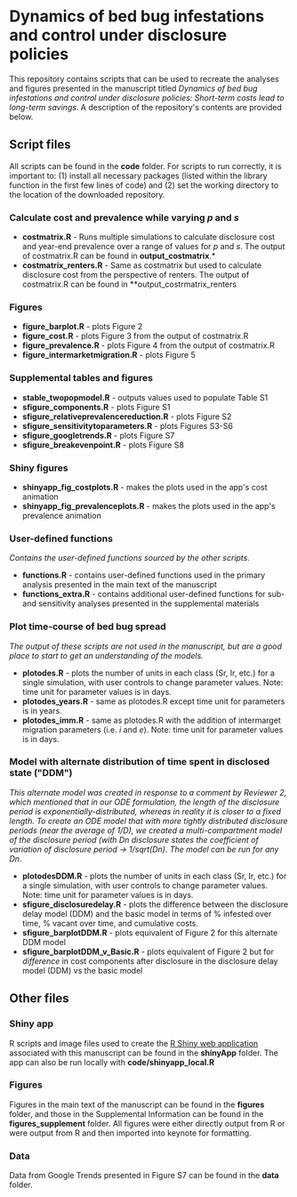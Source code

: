 # Dynamics of bed bug infestations and control under disclosure policies

This repository contains scripts that can be used to recreate the analyses and figures presented in the manuscript titled *Dynamics of bed bug infestations and control under disclosure policies: Short-term costs lead to long-term savings*. A description of the repository's contents are provided below.

## Script files

All scripts can be found in the **code** folder. For scripts to run correctly, it is important to: (1) install all necessary packages (listed within the library function in the first few lines of code) and (2) set the working directory to the location of the downloaded repository.

### Calculate cost and prevalence while varying *p* and *s*
- **costmatrix.R** - Runs multiple simulations to calculate disclosure cost and year-end prevalence over a range of values for *p* and *s*. The output of costmatrix.R can be found in **output_costmatrix**.*
- **costmatrix_renters.R** - Same as costmatrix but used to calculate disclosure cost from the perspective of renters. The output of costmatrix.R can be found in **output_costrmatrix_renters

### Figures
- **figure_barplot.R** - plots Figure 2
- **figure_cost.R** - plots Figure 3 from the output of costmatrix.R
- **figure_prevalence.R** - plots Figure 4 from the output of costmatrix.R
- **figure_intermarketmigration.R** - plots Figure 5

### Supplemental tables and figures
- **stable_twopopmodel.R** - outputs values used to populate Table S1
- **sfigure_components.R** - plots Figure S1
- **sfigure_relativeprevalencereduction.R** - plots Figure S2
- **sfigure_sensitivitytoparameters.R** - plots Figures S3-S6
- **sfigure_googletrends.R** - plots Figure S7
- **sfigure_breakevenpoint.R** - plots Figure S8

### Shiny figures
- **shinyapp_fig_costplots.R** - makes the plots used in the app's cost animation 
- **shinyapp_fig_prevalenceplots.R** - makes the plots used in the app's prevalence animation

### User-defined functions
*Contains the user-defined functions sourced by the other scripts.*
- **functions.R** - contains user-defined functions used in the primary analysis presented in the main text of the manuscript
- **functions_extra.R** - contains additional user-defined functions for sub- and sensitivity analyses presented in the supplemental materials

### Plot time-course of bed bug spread
*The output of these scripts are not used in the manuscript, but are a good place to start to get an understanding of the models.*
- **plotodes.R** - plots the number of units in each class (Sr, Ir, etc.) for a single simulation, with user controls to change parameter values. Note: time unit for parameter values is in days.
- **plotodes_years.R** - same as plotodes.R except time unit for parameters is in years.
- **plotodes_imm.R** - same as plotodes.R with the addition of intermarget migration parameters (i.e. *i* and *e*). Note: time unit for parameter values is in days.

### Model with alternate distribution of time spent in disclosed state ("DDM")
*This alternate model was created in response to a comment by Reviewer 2, which mentioned that in our ODE formulation, the length of the disclosure period is exponentially-distributed, whereas in reality it is closer to a fixed length. To create an ODE model that with more tightly distributed disclosure periods (near the average of 1/D), we created a multi-compartment model of the disclosure period (with Dn disclosure states the coefficient of variation of disclosure period -> 1/sqrt(Dn). The model can be run for any Dn.*
- **plotodesDDM.R** - plots the number of units in each class (Sr, Ir, etc.) for a single simulation, with user controls to change parameter values. Note: time unit for parameter values is in days.
- **sfigure_disclosuredelay.R** - plots the difference between the disclosure delay model (DDM) and the basic model in terms of % infested over time, % vacant over time, and cumulative costs. 
- **sfigure_barplotDDM.R** - plots equivalent of Figure 2 for this alternate DDM model
- **sfigure_barplotDDM_v_Basic.R** - plots equivalent of Figure 2 but for *difference* in cost components after disclosure in the disclosure delay model (DDM) vs the basic model

## Other files

### Shiny app
R scripts and image files used to create the [R Shiny web application](https://bedbugdisclosure.shinyapps.io/shinyapp/ "R Shiny | Modeling Bed Bug Disclosure")
associated with this manuscript can be found in the **shinyApp** folder. The app can also be run locally with **code/shinyapp_local.R**

### Figures
Figures in the main text of the manuscript can be found in the **figures** folder, and those in the Supplemental Information can be found in the **figures_supplement** folder. All figures were either directly output from R or were output from R and then imported into keynote for formatting.

### Data
Data from Google Trends presented in Figure S7 can be found in the **data** folder.
